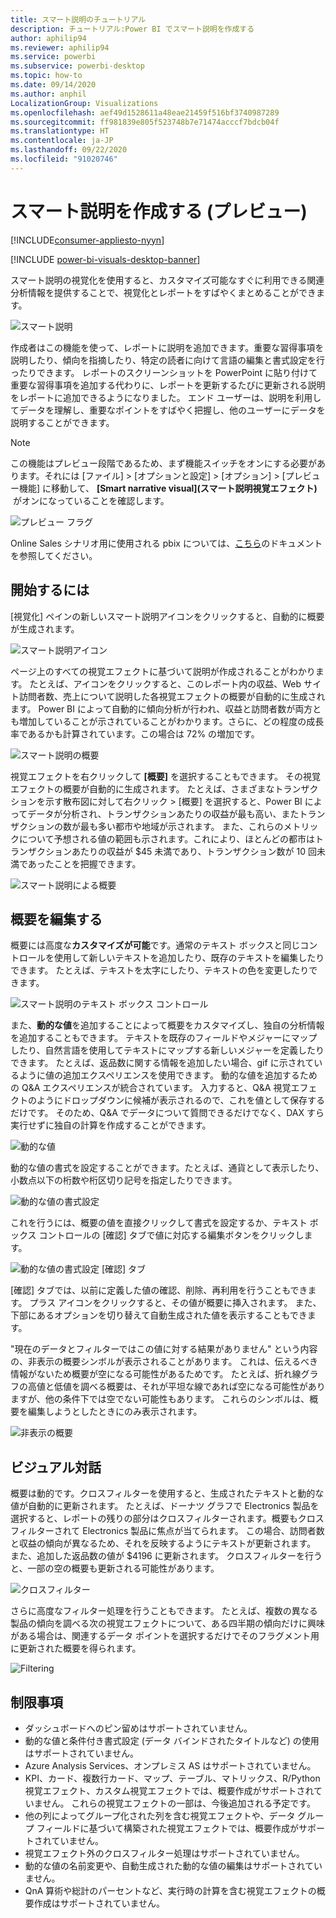 ```yaml
---
title: スマート説明のチュートリアル
description: チュートリアル:Power BI でスマート説明を作成する
author: aphilip94
ms.reviewer: aphilip94
ms.service: powerbi
ms.subservice: powerbi-desktop
ms.topic: how-to
ms.date: 09/14/2020
ms.author: anphil
LocalizationGroup: Visualizations
ms.openlocfilehash: aef49d1528611a48eae21459f516bf3740987289
ms.sourcegitcommit: ff981839e805f523748b7e71474acccf7bdcb04f
ms.translationtype: HT
ms.contentlocale: ja-JP
ms.lasthandoff: 09/22/2020
ms.locfileid: "91020746"
---
```

# <a name="create-smart-narratives-preview"></a>スマート説明を作成する (プレビュー)

[!INCLUDE[consumer-appliesto-nyyn](../includes/consumer-appliesto-nyyn.md)]    

[!INCLUDE [power-bi-visuals-desktop-banner](../includes/power-bi-visuals-desktop-banner.md)]

スマート説明の視覚化を使用すると、カスタマイズ可能なすぐに利用できる関連分析情報を提供することで、視覚化とレポートをすばやくまとめることができます。

![スマート説明](media/power-bi-visualization-smart-narratives/1.png)

作成者はこの機能を使って、レポートに説明を追加できます。重要な習得事項を説明したり、傾向を指摘したり、特定の読者に向けて言語の編集と書式設定を行ったりできます。 レポートのスクリーンショットを PowerPoint に貼り付けて重要な習得事項を追加する代わりに、レポートを更新するたびに更新される説明をレポートに追加できるようになりました。 エンド ユーザーは、説明を利用してデータを理解し、重要なポイントをすばやく把握し、他のユーザーにデータを説明することができます。

>[!NOTE]
> この機能はプレビュー段階であるため、まず機能スイッチをオンにする必要があります。それには [ファイル] > [オプションと設定] > [オプション] > [プレビュー機能] に移動して、 **[Smart narrative visual]\(スマート説明視覚エフェクト\)**  がオンになっていることを確認します。

![プレビュー フラグ](media/power-bi-visualization-smart-narratives/2.png)

Online Sales シナリオ用に使用される pbix については、[こちら](https://github.com/microsoft/powerbi-desktop-samples/blob/master/Monthly%20Desktop%20Blog%20Samples/2020/2020SU09%20Blog%20Demo%20-%20September.pbix)のドキュメントを参照してください。

## <a name="get-started"></a>開始するには 

[視覚化] ペインの新しいスマート説明アイコンをクリックすると、自動的に概要が生成されます。

![スマート説明アイコン](media/power-bi-visualization-smart-narratives/3.png)

 ページ上のすべての視覚エフェクトに基づいて説明が作成されることがわかります。 たとえば、アイコンをクリックすると、このレポート内の収益、Web サイト訪問者数、売上について説明した各視覚エフェクトの概要が自動的に生成されます。 Power BI によって自動的に傾向分析が行われ、収益と訪問者数が両方とも増加していることが示されていることがわかります。さらに、どの程度の成長率であるかも計算されています。この場合は 72% の増加です。
 
 ![スマート説明の概要](media/power-bi-visualization-smart-narratives/4.gif)
 
 視覚エフェクトを右クリックして **[概要]** を選択することもできます。 その視覚エフェクトの概要が自動的に生成されます。 たとえば、さまざまなトランザクションを示す散布図に対して右クリック > [概要] を選択すると、Power BI によってデータが分析され、トランザクションあたりの収益が最も高い、またトランザクションの数が最も多い都市や地域が示されます。 また、これらのメトリックについて予想される値の範囲も示されます。これにより、ほとんどの都市はトランザクションあたりの収益が $45 未満であり、トランザクション数が 10 回未満であったことを把握できます。
 
  
 ![スマート説明による概要](media/power-bi-visualization-smart-narratives/5.gif)
 
 ## <a name="edit-the-summary"></a>概要を編集する
 
 概要には高度な**カスタマイズが可能**です。通常のテキスト ボックスと同じコントロールを使用して新しいテキストを追加したり、既存のテキストを編集したりできます。 たとえば、テキストを太字にしたり、テキストの色を変更したりできます。
 
  ![スマート説明のテキスト ボックス コントロール](media/power-bi-visualization-smart-narratives/6.png)
  
  また、**動的な値**を追加することによって概要をカスタマイズし、独自の分析情報を追加することもできます。 テキストを既存のフィールドやメジャーにマップしたり、自然言語を使用してテキストにマップする新しいメジャーを定義したりできます。 たとえば、返品数に関する情報を追加したい場合、gif に示されているように値の追加エクスペリエンスを使用できます。 動的な値を追加するための Q&A エクスペリエンスが統合されています。 入力すると、Q&A 視覚エフェクトのようにドロップダウンに候補が表示されるので、これを値として保存するだけです。  そのため、Q&A でデータについて質問できるだけでなく、DAX すら実行せずに独自の計算を作成することができます。 
  
   ![動的な値](media/power-bi-visualization-smart-narratives/7.gif)
  
  動的な値の書式を設定することができます。たとえば、通貨として表示したり、小数点以下の桁数や桁区切り記号を指定したりできます。 
   
   ![動的な値の書式設定](media/power-bi-visualization-smart-narratives/8.gif)
   
   これを行うには、概要の値を直接クリックして書式を設定するか、テキスト ボックス コントロールの [確認] タブで値に対応する編集ボタンをクリックします。 
   
   ![動的な値の書式設定 [確認] タブ](media/power-bi-visualization-smart-narratives/9.png)
   
   [確認] タブでは、以前に定義した値の確認、削除、再利用を行うこともできます。  プラス アイコンをクリックすると、その値が概要に挿入されます。 また、下部にあるオプションを切り替えて自動生成された値を表示することもできます。

"現在のデータとフィルターではこの値に対する結果がありません" という内容の、非表示の概要シンボルが表示されることがあります。 これは、伝えるべき情報がないため概要が空になる可能性があるためです。 たとえば、折れ線グラフの高値と低値を調べる概要は、それが平坦な線であれば空になる可能性がありますが、他の条件下では空でない可能性もあります。 これらのシンボルは、概要を編集しようとしたときにのみ表示されます。


   ![非表示の概要](media/power-bi-visualization-smart-narratives/10.png)
   
   ## <a name="visual-interactions"></a>ビジュアル対話
   概要は動的です。クロスフィルターを使用すると、生成されたテキストと動的な値が自動的に更新されます。 たとえば、ドーナツ グラフで Electronics 製品を選択すると、レポートの残りの部分はクロスフィルターされます。概要もクロスフィルターされて Electronics 製品に焦点が当てられます。  この場合、訪問者数と収益の傾向が異なるため、それを反映するようにテキストが更新されます。 また、追加した返品数の値が $4196 に更新されます。 クロスフィルターを行うと、一部の空の概要も更新される可能性があります。
   
   ![クロスフィルター](media/power-bi-visualization-smart-narratives/11.gif)
   
   さらに高度なフィルター処理を行うこともできます。 たとえば、複数の異なる製品の傾向を調べる次の視覚エフェクトについて、ある四半期の傾向だけに興味がある場合は、関連するデータ ポイントを選択するだけでそのフラグメント用に更新された概要を得られます。
   
   ![Filtering ](media/power-bi-visualization-smart-narratives/12.gif)
   
   ## <a name="limitations"></a>制限事項
   - ダッシュボードへのピン留めはサポートされていません。
   - 動的な値と条件付き書式設定 (データ バインドされたタイトルなど) の使用はサポートされていません。
   - Azure Analysis Services、オンプレミス AS はサポートされていません。
   - KPI、カード、複数行カード、マップ、テーブル、マトリックス、R/Python 視覚エフェクト、カスタム視覚エフェクトでは、概要作成がサポートされていません。 これらの視覚エフェクトの一部は、今後追加される予定です。
   - 他の列によってグループ化された列を含む視覚エフェクトや、データ グループ フィールドに基づいて構築された視覚エフェクトでは、概要作成がサポートされていません。 
   - 視覚エフェクト外のクロスフィルター処理はサポートされていません。
   - 動的な値の名前変更や、自動生成された動的な値の編集はサポートされていません。
   - QnA 算術や総計のパーセントなど、実行時の計算を含む視覚エフェクトの概要作成はサポートされていません。
   

